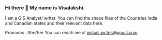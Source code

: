 ### Hi there 👋 My name is Visalakshi.
I am a GIS Analyst/ writer. You can find the shape files of the Countries India and Canadian states and their relevant data here. 

Pronouns : She/her
You can reach me at
vishali.writes@gmail.com
